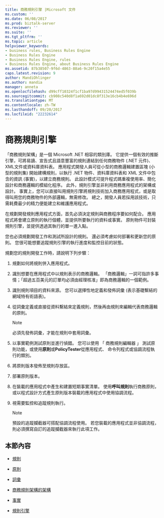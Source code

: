 ```yaml
---
title: 商務規則引擎 |Microsoft 文件
ms.custom: ''
ms.date: 06/08/2017
ms.prod: biztalk-server
ms.reviewer: ''
ms.suite: ''
ms.tgt_pltfrm: ''
ms.topic: article
helpviewer_keywords:
- business rules, Business Rules Engine
- Business Rules Engine
- Business Rules Engine, rules
- Business Rules Engine, about Business Rules Engine
ms.assetid: 87b38507-9f6d-4863-88a6-9c20f15a4e55
caps.latest.revision: 9
author: MandiOhlinger
ms.author: mandia
manager: anneta
ms.openlocfilehash: d99cff10324f1cf1ba97d99431524474ed5f039b
ms.sourcegitcommit: cb908c540d8f1a692d01dc8f313e16cb4b4e696d
ms.translationtype: MT
ms.contentlocale: zh-TW
ms.lasthandoff: 09/20/2017
ms.locfileid: "22232614"
---
```

# <a name="business-rules-engine"></a>商務規則引擎
「商務規則架構」是一個 Microsoft .NET 相容的類別庫。 它提供一個有效的推斷引擎，可將易讀、宣告式且語意豐富的規則連結到任何商務物件 (.NET 元件)、XML文件或資料庫資料表。 應用程式開發人員可從小型的商務邏輯建置區塊 (小型的規則集) 開始建構規則，以執行 .NET 物件、資料庫資料表和 XML 文件中包含的資訊 (事實)，以建立商務規則。 此設計模式可提升程式碼重複使用率、簡化設計和商務邏輯的模組化程序。 此外，規則引擎並非利用商務應用程式的架構或設計。 事實上，您可以直接叫用規則引擎將規則技術加入商務應用程式，或是取得叫用您的商務物件的外部邏輯，無需修改。 總之，開發人員若採用該技術，只需耗費最少的精力便能建立和維護應用程式。  
  
 在規劃開發規則應用程式方面，首先必須決定規則與商務程序要如何配合。 應用程式將會建立原則的執行個體，並提供所要執行的資料或事實。 原則物件可封裝規則引擎，並提供透過其執行的單一進入點。  
  
 您也必須規劃開發工作和測試所設計的規則。 還必須考慮如何部署和更新您的原則。 您很可能想要追蹤規則引擎的執行進度和監控目前的狀態。  
  
 規劃您的規則開發工作時，請說明下列步驟：  
  
1.  規劃如何將規則併入應用程式。  
  
2.  識別想要在應用程式中以規則表示的商務邏輯。 「商務邏輯」一詞可指許多事情；「超過五百美元的訂單均必須由經理核准」即為商務邏輯的一個範例。  
  
3.  識別規則項目的資料來源。 您可以選擇性地定義和發佈詞彙 (表示基礎繫結的網域特有術語表)。  
  
4.  從詞彙定義或直接從資料繫結來定義規則，然後再由規則來編輯代表商務邏輯的原則。  
  
    > [!NOTE]
    >  必須先發佈詞彙，才能在規則中套用詞彙。  
  
5.  以事實範例測試原則並進行偵錯。 您可以使用 「 商務規則編輯器 」 測試原則功能，或使用**原則**或**PolicyTester**從應用程式、 命令列程式或協調流程執行的類別。  
  
6.  將原則版本發佈至規則存放區。  
  
7.  部署原則版本。  
  
8.  在裝載的應用程式中產生和建置短期事實清單。 使用**呼叫規則**執行商務原則，或以程式設計方式產生原則版本裝載的應用程式中使用協調流程。  
  
9. 視需要監控和追蹤規則執行。  
  
    > [!NOTE]
    >  預設的追蹤攔截器可搭配協調流程使用。 若您裝載的應用程式並非協調流程，則必須撰寫自訂的追蹤攔截器來執行此項工作。  
  
## <a name="in-this-section"></a>本節內容  
  
-   [規則](../core/rules.md)  
  
-   [原則](../core/policies.md)  
  
-   [詞彙](../core/vocabularies.md)  
  
-   [商務規則架構的架構](../core/business-rules-framework-architecture.md)  
  
-   [事實](../core/facts.md)  
  
-   [規則引擎](../core/rule-engine.md)